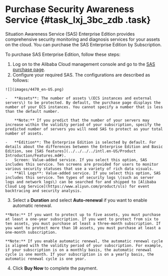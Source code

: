 # Purchase Security Awareness Service {#task_lxj_3bc_zdb .task}

Situation Awareness Service \(SAS\) Enterprise Edition provides comprehensive security monitoring and diagnosis services for your assets on the cloud. You can purchase the SAS Enterprise Edition by Subscription.

To purchase SAS Enterprise Edition, follow these steps:

1.   Log on to the Alibaba Cloud management console and go to the [SAS purchase page](https://common-buy.aliyun.com/?commodityCode=sas#/buy). 
2.   Configure your required SAS. The configurations are described as follows: 

    ![](images/4470_en-US.png)

    -   **Assets**: The number of assets \(ECS instances and external servers\) to be protected. By default, the purchase page displays the number of your ECS instances. You cannot specify a number that is less than the default number. 

        **Note:** If you predict that the number of your servers may increase within the validity period of your subscription, specify the predicted number of servers you will need SAS to protect as your total number of assets.

    -   **Edition**: The Enterprise Edition is selected by default. For details about the differences between the Enterprise Edition and Basic Edition, see [SAS features](../../../../intl.en-US/Product Introduction/Features.md#).
    -   Screen: Value-added service. If you select this option, SAS includes this service. Ten screens are provided for users to monitor various security statuses that use a variety of rich data visuals.
    -   **All Logs**: Value-added service. If you select this option, SAS includes this service. Ten types of security logs \(such as server logs and network logs\) can be searched for and shipped to [Alibaba Cloud Log Service](https://www.aliyun.com/product/sls) for event backtracing and security analysis.
3.   Select a **Duration** and select **Auto-renewal** if you want to enable automatic renewal. 

    **Note:** If you want to protect up to five assets, you must purchase at least a one-year subscription. If you want to protect from six to ten assets, you must purchase at least a three-month subscription. If you want to protect more than 10 assets, you must purchase at least a one-month subscription. 

    **Note:** If you enable automatic renewal, the automatic renewal cycle is aligned with the validity period of your subscription. For example, if your subscription is on a monthly basis, the automatic renewal cycle is one month. If your subscription is on a yearly basis, the automatic renewal cycle is one year.

4.   Click **Buy Now** to complete the payment. 

